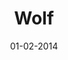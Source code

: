 ---
title: Wolf
url: wolf
comments: false
layout: photo
categories: [photos]
imageurl: http://farm4.staticflickr.com/3714/12248528065_9edebeb33c_h.jpg
flickrurl: http://www.flickr.com/photos/paulmmay/12248528065/
date: 01-02-2014
caption: Wolf.  
---